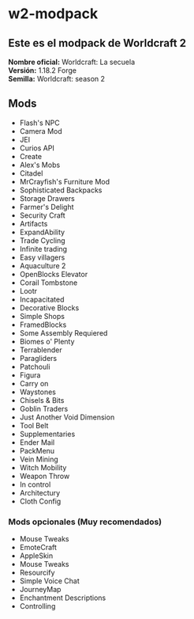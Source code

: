 # w2-modpack
Este es el modpack de Worldcraft 2
---
**Nombre oficial:** Worldcraft: La secuela  
**Versión:** 1.18.2 Forge  
**Semilla:** Worldcraft: season 2

## Mods
- Flash's NPC
- Camera Mod
- JEI
- Curios API
- Create
- Alex's Mobs
- Citadel
- MrCrayfish's Furniture Mod
- Sophisticated Backpacks
- Storage Drawers
- Farmer's Delight
- Security Craft
- Artifacts
- ExpandAbility
- Trade Cycling
- Infinite trading
- Easy villagers
- Aquaculture 2
- OpenBlocks Elevator
- Corail Tombstone
- Lootr
- Incapacitated
- Decorative Blocks
- Simple Shops
- FramedBlocks
- Some Assembly Requiered
- Biomes o' Plenty
- Terrablender
- Paragliders
- Patchouli
- Figura
- Carry on
- Waystones
- Chisels & Bits
- Goblin Traders
- Just Another Void Dimension
- Tool Belt
- Supplementaries
- Ender Mail
- PackMenu
- Vein Mining
- Witch Mobility
- Weapon Throw
- In control
- Architectury
- Cloth Config
### Mods opcionales (Muy recomendados)
- Mouse Tweaks
- EmoteCraft
- AppleSkin
- Mouse Tweaks
- Resourcify
- Simple Voice Chat
- JourneyMap
- Enchantment Descriptions
- Controlling
